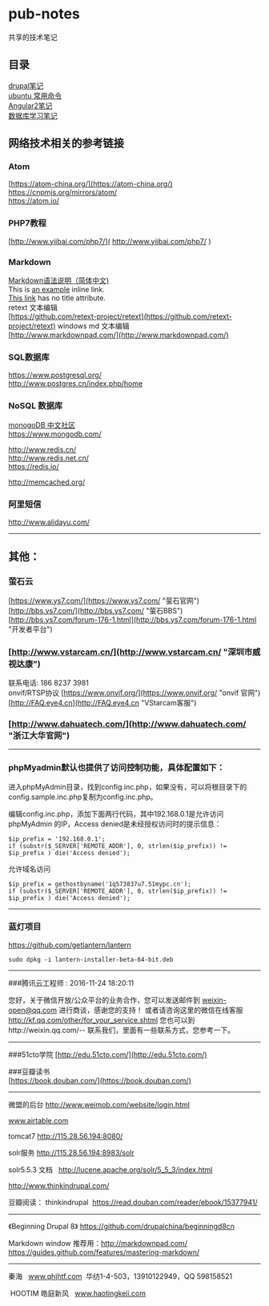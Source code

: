 # pub-notes
共享的技术笔记
## 目录
[drupal笔记]( ./notes_drupal.md "drupal学习笔记" )    
[ubuntu 常用命令]( ./cmds_ubuntu.md "ubuntu 常用命令" )  
[Angular2笔记]( ./notes_Angular2.md "Angular2学习笔记" )  
[数据库学习笔记]( ./notes_databases.md "数据库学习笔记" ) 

## 网络技术相关的参考链接
### Atom
[https://atom-china.org/](https://atom-china.org/)   
https://cnpmjs.org/mirrors/atom/  
https://atom.io/  

### PHP7教程
[http://www.yiibai.com/php7/]( http://www.yiibai.com/php7/ )

### Markdown
[Markdown语法说明（简体中文)]( http://www.appinn.com/markdown/ "Markdown" )  
This is [an example]( http://example.com/ "Title") inline link.  
[This link]( http://example.net/ ) has no title attribute.  
retext 文本编辑  
[https://github.com/retext-project/retext](https://github.com/retext-project/retext)
windows md 文本编辑  
[http://www.markdownpad.com/](http://www.markdownpad.com/)

### SQL数据库
https://www.postgresql.org/  
http://www.postgres.cn/index.php/home

### NoSQL 数据库
[monogoDB 中文社区]( http://www.mongoing.com/ )  
https://www.mongodb.com/

http://www.redis.cn/  
http://www.redis.net.cn/  
https://redis.io/  

http://memcached.org/  

### 阿里短信  
http://www.alidayu.com/

**************************************************************************

## 其他：
### 萤石云  
[https://www.ys7.com/](https://www.ys7.com/ "萤石官网")  
[http://bbs.ys7.com/](http://bbs.ys7.com/ "萤石BBS")  
[http://bbs.ys7.com/forum-176-1.html](http://bbs.ys7.com/forum-176-1.html "开发者平台")  

### [http://www.vstarcam.cn/](http://www.vstarcam.cn/ "深圳市威视达康")  
联系电话: 186 8237 3981  
onvif/RTSP协议  [https://www.onvif.org/](https://www.onvif.org/ "onvif 官网")  
[http://FAQ.eye4.cn](http://FAQ.eye4.cn "VStarcam客服")  

### [http://www.dahuatech.com/](http://www.dahuatech.com/ "浙江大华官网")

**************************************************************************
### phpMyadmin默认也提供了访问控制功能，具体配置如下：

进入phpMyAdmin目录，找到config.inc.php，如果没有，可以将根目录下的config.sample.inc.php复制为config.inc.php。

编辑config.inc.php，添加下面两行代码，其中192.168.0.1是允许访问 phpMyAdmin 的IP，Access denied是未经授权访问时的提示信息：

    $ip_prefix = '192.168.0.1';
    if (substr($_SERVER['REMOTE_ADDR'], 0, strlen($ip_prefix)) != $ip_prefix ) die('Access denied');

允许域名访问

    $ip_prefix = gethostbyname('1q573837u7.51mypc.cn');
    if (substr($_SERVER['REMOTE_ADDR'], 0, strlen($ip_prefix)) != $ip_prefix ) die('Access denied');


************************
### 蓝灯项目
[https://github.com/getlantern/lantern ]( https://github.com/getlantern/lantern "蓝灯项目") 

	sudo dpkg -i lantern-installer-beta-64-bit.deb

********************************
###腾讯云工程师 :
2016-11-24 18:20:11

您好，关于微信开放/公众平台的业务合作，您可以发送邮件到 weixin-open@qq.com 进行商谈，感谢您的支持！
 或者请咨询这里的微信在线客服 http://kf.qq.com/other/for_your_service.shtml
您也可以到http://weixin.qq.com/-- 联系我们，里面有一些联系方式，您参考一下。

*************************
###51cto学院
[http://edu.51cto.com/](http://edu.51cto.com/)  

###豆瓣读书  
[https://book.douban.com/](https://book.douban.com/)

*****************************************************************

微盟的后台 http://www.weimob.com/website/login.html

www.airtable.com

tomcat7 http://115.28.56.194:8080/

solr服务 http://115.28.56.194:8983/solr

solr5.5.3 文档   http://lucene.apache.org/solr/5_5_3/index.html

http://www.thinkindrupal.com/

豆瓣阅读： thinkindrupal  https://read.douban.com/reader/ebook/15377941/


*******************************
《Beginning Drupal 8》  https://github.com/drupalchina/beginningd8cn

Markdown window 推荐用：http://markdownpad.com/
https://guides.github.com/features/mastering-markdown/

********************************
秦海   www.qhjhtf.com  华纺1-4-503，13910122949，QQ 598158521 

 HOOTIM 皓庭新风   www.haotingkeji.com
